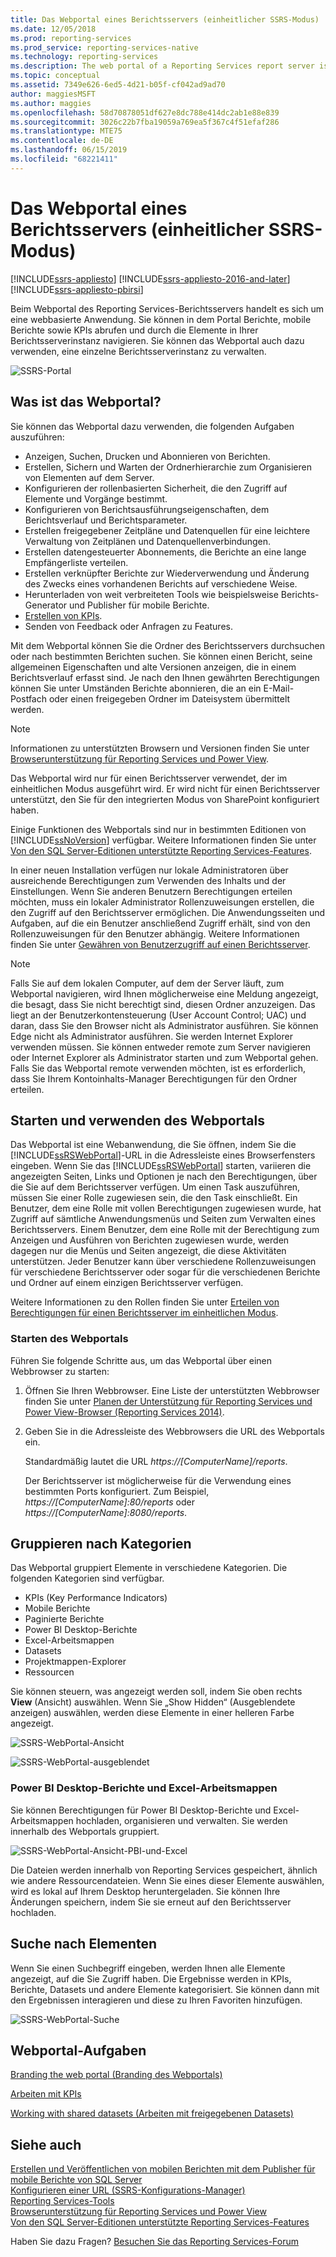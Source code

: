```yaml
---
title: Das Webportal eines Berichtsservers (einheitlicher SSRS-Modus) | Microsoft-Dokumentation
ms.date: 12/05/2018
ms.prod: reporting-services
ms.prod_service: reporting-services-native
ms.technology: reporting-services
ms.description: The web portal of a Reporting Services report server is a web-based experience for viewing reports, mobile reports, KPIs, and navigating through the elements in your report server instance.
ms.topic: conceptual
ms.assetid: 7349e626-6ed5-4d21-b05f-cf042ad9ad70
author: maggiesMSFT
ms.author: maggies
ms.openlocfilehash: 58d70878051df627e8dc788e414dc2ab1e88e839
ms.sourcegitcommit: 3026c22b7fba19059a769ea5f367c4f51efaf286
ms.translationtype: MTE75
ms.contentlocale: de-DE
ms.lasthandoff: 06/15/2019
ms.locfileid: "68221411"
---
```

# <a name="the-web-portal-of-a-report-server-ssrs-native-mode"></a>Das Webportal eines Berichtsservers (einheitlicher SSRS-Modus)

[!INCLUDE[ssrs-appliesto](../includes/ssrs-appliesto.md)] [!INCLUDE[ssrs-appliesto-2016-and-later](../includes/ssrs-appliesto-2016-and-later.md)] [!INCLUDE[ssrs-appliesto-pbirsi](../includes/ssrs-appliesto-pbirs.md)]

Beim Webportal des Reporting Services-Berichtsservers handelt es sich um eine webbasierte Anwendung. Sie können in dem Portal Berichte, mobile Berichte sowie KPIs abrufen und durch die Elemente in Ihrer Berichtsserverinstanz navigieren. Sie können das Webportal auch dazu verwenden, eine einzelne Berichtsserverinstanz zu verwalten.

![SSRS-Portal](../reporting-services/media/ssrsportal.png)

## <a name="what-is-the-web-portal"></a>Was ist das Webportal?

Sie können das Webportal dazu verwenden, die folgenden Aufgaben auszuführen:

- Anzeigen, Suchen, Drucken und Abonnieren von Berichten.
- Erstellen, Sichern und Warten der Ordnerhierarchie zum Organisieren von Elementen auf dem Server.
- Konfigurieren der rollenbasierten Sicherheit, die den Zugriff auf Elemente und Vorgänge bestimmt.
- Konfigurieren von Berichtsausführungseigenschaften, dem Berichtsverlauf und Berichtsparameter.
- Erstellen freigegebener Zeitpläne und Datenquellen für eine leichtere Verwaltung von Zeitplänen und Datenquellenverbindungen.
- Erstellen datengesteuerter Abonnements, die Berichte an eine lange Empfängerliste verteilen.
- Erstellen verknüpfter Berichte zur Wiederverwendung und Änderung des Zwecks eines vorhandenen Berichts auf verschiedene Weise.
- Herunterladen von weit verbreiteten Tools wie beispielsweise Berichts-Generator und Publisher für mobile Berichte.
- [Erstellen von KPIs](../reporting-services/working-with-kpis-in-reporting-services.md).
- Senden von Feedback oder Anfragen zu Features.

Mit dem Webportal können Sie die Ordner des Berichtsservers durchsuchen oder nach bestimmten Berichten suchen. Sie können einen Bericht, seine allgemeinen Eigenschaften und alte Versionen anzeigen, die in einem Berichtsverlauf erfasst sind. Je nach den Ihnen gewährten Berechtigungen können Sie unter Umständen Berichte abonnieren, die an ein E-Mail-Postfach oder einen freigegeben Ordner im Dateisystem übermittelt werden.

> [!NOTE]
> Informationen zu unterstützten Browsern und Versionen finden Sie unter [Browserunterstützung für Reporting Services und Power View](../reporting-services/browser-support-for-reporting-services-and-power-view.md).

Das Webportal wird nur für einen Berichtsserver verwendet, der im einheitlichen Modus ausgeführt wird. Er wird nicht für einen Berichtsserver unterstützt, den Sie für den integrierten Modus von SharePoint konfiguriert haben.

Einige Funktionen des Webportals sind nur in bestimmten Editionen von [!INCLUDE[ssNoVersion](../includes/ssnoversion-md.md)] verfügbar. Weitere Informationen finden Sie unter [Von den SQL Server-Editionen unterstützte Reporting Services-Features](../reporting-services/reporting-services-features-supported-by-the-editions-of-sql-server-2016.md).

In einer neuen Installation verfügen nur lokale Administratoren über ausreichende Berechtigungen zum Verwenden des Inhalts und der Einstellungen. Wenn Sie anderen Benutzern Berechtigungen erteilen möchten, muss ein lokaler Administrator Rollenzuweisungen erstellen, die den Zugriff auf den Berichtsserver ermöglichen. Die Anwendungsseiten und Aufgaben, auf die ein Benutzer anschließend Zugriff erhält, sind von den Rollenzuweisungen für den Benutzer abhängig. Weitere Informationen finden Sie unter [Gewähren von Benutzerzugriff auf einen Berichtsserver](security/grant-user-access-to-a-report-server-report-manager.md).

> [!NOTE]
> Falls Sie auf dem lokalen Computer, auf dem der Server läuft, zum Webportal navigieren, wird Ihnen möglicherweise eine Meldung angezeigt, die besagt, dass Sie nicht berechtigt sind, diesen Ordner anzuzeigen. Das liegt an der Benutzerkontensteuerung (User Account Control; UAC) und daran, dass Sie den Browser nicht als Administrator ausführen. Sie können Edge nicht als Administrator ausführen. Sie werden Internet Explorer verwenden müssen. Sie können entweder remote zum Server navigieren oder Internet Explorer als Administrator starten und zum Webportal gehen. Falls Sie das Webportal remote verwenden möchten, ist es erforderlich, dass Sie Ihrem Kontoinhalts-Manager Berechtigungen für den Ordner erteilen.  

## <a name="start-and-use-the-web-portal"></a>Starten und verwenden des Webportals

Das Webportal ist eine Webanwendung, die Sie öffnen, indem Sie die [!INCLUDE[ssRSWebPortal](../includes/ssrswebportal.md)]-URL in die Adressleiste eines Browserfensters eingeben. Wenn Sie das [!INCLUDE[ssRSWebPortal](../includes/ssrswebportal.md)] starten, variieren die angezeigten Seiten, Links und Optionen je nach den Berechtigungen, über die Sie auf dem Berichtsserver verfügen. Um einen Task auszuführen, müssen Sie einer Rolle zugewiesen sein, die den Task einschließt.  Ein Benutzer, dem eine Rolle mit vollen Berechtigungen zugewiesen wurde, hat Zugriff auf sämtliche Anwendungsmenüs und Seiten zum Verwalten eines Berichtsservers. Einem Benutzer, dem eine Rolle mit der Berechtigung zum Anzeigen und Ausführen von Berichten zugewiesen wurde, werden dagegen nur die Menüs und Seiten angezeigt, die diese Aktivitäten unterstützen. Jeder Benutzer kann über verschiedene Rollenzuweisungen für verschiedene Berichtsserver oder sogar für die verschiedenen Berichte und Ordner auf einem einzigen Berichtsserver verfügen.

Weitere Informationen zu den Rollen finden Sie unter [Erteilen von Berechtigungen für einen Berichtsserver im einheitlichen Modus](../reporting-services/security/granting-permissions-on-a-native-mode-report-server.md).

### <a name="start-the-web-portal"></a>Starten des Webportals

Führen Sie folgende Schritte aus, um das Webportal über einen Webbrowser zu starten:

1. Öffnen Sie Ihren Webbrowser. Eine Liste der unterstützten Webbrowser finden Sie unter [Planen der Unterstützung für Reporting Services und Power View-Browser (Reporting Services 2014)](../reporting-services/browser-support-for-reporting-services-and-power-view.md).

2. Geben Sie in die Adressleiste des Webbrowsers die URL des Webportals ein.

    Standardmäßig lautet die URL *https://[ComputerName]/reports*.

    Der Berichtsserver ist möglicherweise für die Verwendung eines bestimmten Ports konfiguriert. Zum Beispiel, *https://[ComputerName]:80/reports* oder *https://[ComputerName]:8080/reports*.

## <a name="grouping-by-categories"></a>Gruppieren nach Kategorien

Das Webportal gruppiert Elemente in verschiedene Kategorien. Die folgenden Kategorien sind verfügbar.

- KPIs (Key Performance Indicators)
- Mobile Berichte
- Paginierte Berichte
- Power BI Desktop-Berichte
- Excel-Arbeitsmappen
- Datasets
- Projektmappen-Explorer
- Ressourcen

Sie können steuern, was angezeigt werden soll, indem Sie oben rechts **View** (Ansicht) auswählen. Wenn Sie „Show Hidden“ (Ausgeblendete anzeigen) auswählen, werden diese Elemente in einer helleren Farbe angezeigt.

![SSRS-WebPortal-Ansicht](../reporting-services/media/ssrswebportal-view.png)

![SSRS-WebPortal-ausgeblendet](../reporting-services/media/ssrswebportal-hidden.png)

### <a name="power-bi-desktop-reports-and-excel-workbooks"></a>Power BI Desktop-Berichte und Excel-Arbeitsmappen

Sie können Berechtigungen für Power BI Desktop-Berichte und Excel-Arbeitsmappen hochladen, organisieren und verwalten. Sie werden innerhalb des Webportals gruppiert.

![SSRS-WebPortal-Ansicht-PBI-und-Excel](../reporting-services/media/ssrswebportal-view-pbi-and-excel.png)

Die Dateien werden innerhalb von Reporting Services gespeichert, ähnlich wie andere Ressourcendateien. Wenn Sie eines dieser Elemente auswählen, wird es lokal auf Ihrem Desktop heruntergeladen. Sie können Ihre Änderungen speichern, indem Sie sie erneut auf den Berichtsserver hochladen.

## <a name="search-for-items"></a>Suche nach Elementen

Wenn Sie einen Suchbegriff eingeben, werden Ihnen alle Elemente angezeigt, auf die Sie Zugriff haben. Die Ergebnisse werden in KPIs, Berichte, Datasets und andere Elemente kategorisiert. Sie können dann mit den Ergebnissen interagieren und diese zu Ihren Favoriten hinzufügen.

![SSRS-WebPortal-Suche](../reporting-services/media/ssrswebportal-search.png)

## <a name="web-portal-tasks"></a>Webportal-Aufgaben

[Branding the web portal (Branding des Webportals)](../reporting-services/branding-the-web-portal.md)

[Arbeiten mit KPIs](../reporting-services/working-with-kpis-in-reporting-services.md)

[Working with shared datasets (Arbeiten mit freigegebenen Datasets)](../reporting-services/work-with-shared-datasets-web-portal.md)

## <a name="see-also"></a>Siehe auch

[Erstellen und Veröffentlichen von mobilen Berichten mit dem Publisher für mobile Berichte von SQL Server](../reporting-services/mobile-reports/create-mobile-reports-with-sql-server-mobile-report-publisher.md)  
[Konfigurieren einer URL (SSRS-Konfigurations-Manager)](../reporting-services/install-windows/configure-a-url-ssrs-configuration-manager.md)  
[Reporting Services-Tools](../reporting-services/tools/reporting-services-tools.md)  
[Browserunterstützung für Reporting Services und Power View](../reporting-services/browser-support-for-reporting-services-and-power-view.md)  
[Von den SQL Server-Editionen unterstützte Reporting Services-Features](../reporting-services/reporting-services-features-supported-by-the-editions-of-sql-server-2016.md)  

Haben Sie dazu Fragen? [Besuchen Sie das Reporting Services-Forum](https://go.microsoft.com/fwlink/?LinkId=620231)
